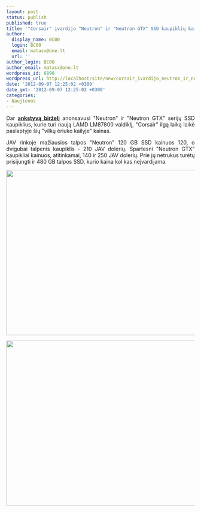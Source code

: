 ```yaml
---
layout: post
status: publish
published: true
title: '"Corsair" įvardijo "Neutron" ir "Neutron GTX" SSD kaupiklių kainas'
author:
  display_name: BC00
  login: BC00
  email: matasx@one.lt
  url: ''
author_login: BC00
author_email: matasx@one.lt
wordpress_id: 6890
wordpress_url: http://localhost/site/new/corsair_ivardijo_neutron_ir_neutron_gtx_ssd_kaupikliu_kainas/
date: '2012-09-07 12:25:02 +0300'
date_gmt: '2012-09-07 12:25:02 +0300'
categories:
- Naujienos
---
```

<p style="text-align: justify;">
	Dar <a href="http://www.technews.lt/tekstas/corsair_neutron_serijos_ssd_kaupikliai.html;;"><strong>ankstyvą birželį</strong></a> anonsavusi &quot;Neutron&quot; ir &quot;Neutron GTX&quot; serijų SSD kaupiklius, kurie turi naują LAMD LM87800 valdiklį, &quot;Corsair&quot; ilgą laiką laikė paslaptyje &scaron;ių &quot;vilkų ėriuko kailyje&quot; kainas.</p>
<p style="text-align: justify;">
	JAV rinkoje mažiausios talpos &quot;Neutron&quot; 120 GB SSD kainuos 120, o dvigubai talpenis kaupiklis - 210 JAV dolerių. Spartesni &quot;Neutron GTX&quot; kaupikliai kainuos, atitinkamai, 140 ir 250 JAV dolerių. Prie jų netrukus turėtų prisijungti ir 480 GB talpos SSD, kurio kaina kol kas neįvardijama.</p>
<p>
	<img alt="" src="http://technews.lt/userfiles/corsair_neutron(1).jpg" style="width: 520px; height: 441px;" /></p>
<p>
	<img alt="" src="http://technews.lt/userfiles/corsair_neutron_gtx(1).jpg" style="width: 520px; height: 441px;" /></p>
